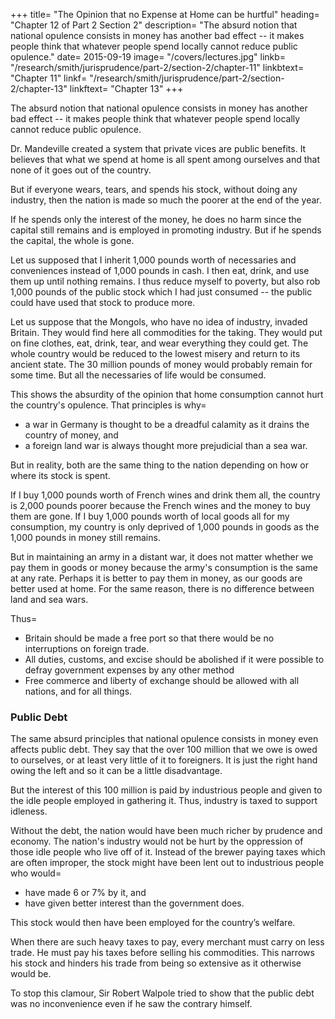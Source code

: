 +++
title=  "The Opinion that no Expense at Home can be hurtful"
heading=  "Chapter 12 of Part 2 Section 2"
description=  "The absurd notion that national opulence consists in money has another bad effect -- it makes people think that whatever people spend locally cannot reduce public opulence."
date=  2015-09-19
image=  "/covers/lectures.jpg"
linkb=  "/research/smith/jurisprudence/part-2/section-2/chapter-11"
linkbtext=  "Chapter 11"
linkf=  "/research/smith/jurisprudence/part-2/section-2/chapter-13"
linkftext=  "Chapter 13"
+++


The absurd notion that national opulence consists in money has another bad effect -- it makes people think that whatever people spend locally cannot reduce public opulence.

<!-- , if you take care of exports and imports. -->

Dr. Mandeville created a system that private vices are public benefits. It believes that what we spend at home is all spent among ourselves and that none of it goes out of the country.

But if everyone wears, tears, and spends his stock, without doing any industry, then the nation is made so much the poorer at the end of the year.

If he spends only the interest of the money, he does no harm since the capital still remains and is employed in promoting industry. But if he spends the capital, the whole is gone.

Let us supposed that I inherit 1,000 pounds worth of necessaries and conveniences instead of 1,000 pounds in cash. I then eat, drink, and use them up until nothing remains. I thus reduce myself to poverty, but also rob 1,000 pounds of the public stock which I had just consumed -- the public could have used that stock to produce more.

Let us suppose that the Mongols, who have no idea of industry, invaded Britain. They would find here all commodities for the taking. They would put on fine clothes, eat, drink, tear, and wear everything they could get. The whole country would be reduced to the lowest misery and return to its ancient state. The 30 million pounds of money would probably remain for some time. But all the necessaries of life would be consumed.

This shows the absurdity of the opinion that home consumption cannot hurt the country's opulence. That principles is why= 
- a war in Germany is thought to be a dreadful calamity as it drains the country of money, and
- a foreign land war is always thought more prejudicial than a sea war.

But in reality, both are the same thing to the nation depending on how or where its stock is spent.

If I buy 1,000 pounds worth of French wines and drink them all, the country is 2,000 pounds poorer because the French wines and the money to buy them are gone. If I buy 1,000 pounds worth of local goods all for my consumption, my country is only deprived of 1,000 pounds in goods as the 1,000 pounds in money still remains.

But in maintaining an army in a distant war, it does not matter whether we pay them in goods or money because the army's consumption is the same at any rate. Perhaps it is better to pay them in money, as our goods are better used at home. For the same reason, there is no difference between land and sea wars.

Thus= 
- Britain should be made a free port so that there would be no interruptions on foreign trade.
- All duties, customs, and excise should be abolished if it were possible to defray government expenses by any other method
- Free commerce and liberty of exchange should be allowed with all nations, and for all things.


### Public Debt 

The same absurd principles that national opulence consists in money even affects public debt. They say that the over 100 million that we owe is owed to ourselves, or at least very little of it to foreigners. It is just the right hand owing the left and so it can be a little disadvantage.

But the interest of this 100 million is paid by industrious people and given to the idle people employed in gathering it. Thus, industry is taxed to support idleness.

Without the debt, the nation would have been much richer by prudence and economy. The nation's industry would not be hurt by the oppression of those idle people who live off of it. Instead of the brewer paying taxes which are often improper, the stock might have been lent out to industrious people who would= 
- have made 6 or 7% by it, and
- have given better interest than the government does.

This stock would then have been employed for the country’s welfare.

When there are such heavy taxes to pay, every merchant must carry on less trade. He must pay his taxes before selling his commodities. This narrows his stock and hinders his trade from being so extensive as it otherwise would be.

To stop this clamour, Sir Robert Walpole tried to show that the public debt was no inconvenience even if he saw the contrary himself.
